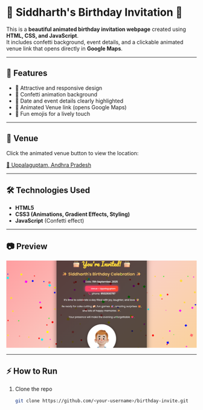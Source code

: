 # 🎂 Siddharth's Birthday Invitation 🎉

This is a **beautiful animated birthday invitation webpage** created using **HTML, CSS, and JavaScript**.  
It includes confetti background, event details, and a clickable animated venue link that opens directly in **Google Maps**.

---

## 🚀 Features
- 🎨 Attractive and responsive design  
- 🎉 Confetti animation background  
- 📅 Date and event details clearly highlighted  
- 📍 Animated Venue link (opens Google Maps)  
- 🥳 Fun emojis for a lively touch  

---

## 📍 Venue
Click the animated venue button to view the location:  

[📍 Uppalaguptam, Andhra Pradesh](https://www.google.com/maps/place/Uppalaguptam,+Andhra+Pradesh+533222/@16.552299,82.0965581,15z)

---

## 🛠️ Technologies Used
- **HTML5**  
- **CSS3 (Animations, Gradient Effects, Styling)**  
- **JavaScript** (Confetti effect)  

---

## 📷 Preview
![Preview Screenshot](./screenshot.png)

---

## ⚡ How to Run
1. Clone the repo  
   ```bash
   git clone https://github.com/<your-username>/birthday-invite.git
